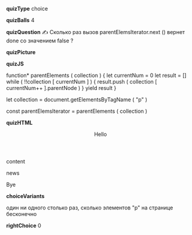 ____quizType____
choice

____quizBalls____
4

____quizQuestion____
✍️ Сколько раз вызов parentElemsIterator.next () вернет done со значением  false ?

____quizPicture____


____quizJS____

function* parentElements ( collection ) {
    let currentNum = 0
    let result = []
    while ( !!collection [ currentNum ] ) {
        result.push ( collection [ currentNum++ ].parentNode )
    }
    yield result
}

let collection = document.getElementsByTagName ( "p" )

const parentElemsIterator = parentElements ( collection )

____quizHTML____

<body>
    <header>
        <div>
            <p>Hello</p>
        </div>
    </header>
    <main>
        <section>
            <p>content</p>
        </section>
        <p>news</p>
    </main>
    <footer>
        <p>Bye</p>
    </footer>
</body>

____choiceVariants____

один
ни одного
столько раз, сколько элементов "p" на странице
бесконечно

____rightChoice____
0
